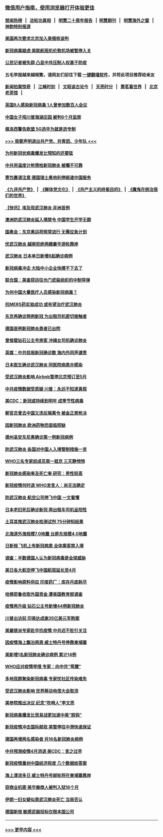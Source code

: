 ### [微信用户指南，使用浏览器打开体验更佳](https://github.com/gfw-breaker/banned-news1/blob/master/indexes/wechat-guide.md?t=0)
#### [禁闻热榜](热点新闻.md?t=0)  &nbsp;&nbsp;|&nbsp;&nbsp; [法轮功真相](https://github.com/gfw-breaker/truth/blob/master/README.md?t=0) &nbsp;&nbsp;|&nbsp;&nbsp; [明慧二十周年报告](https://github.com/gfw-breaker/mh-reports/blob/master/README.md?t=0) &nbsp;&nbsp;|&nbsp;&nbsp;[明慧期刊](https://github.com/gfw-breaker/mh-qikan) &nbsp;&nbsp;|&nbsp;&nbsp; [明慧海外之窗](https://github.com/gfw-breaker/mh-news/blob/master/README.md?t=0) &nbsp;&nbsp;|&nbsp;&nbsp; [神韵特别报道](https://github.com/gfw-breaker/mh-news/blob/master/shenyun.md?t=0)
#### [美国再次要求北京加入美俄核谈判](../pages/nsc418/n11870138.md?t=02151302) 
#### [新冠病毒疑虑 美联航班机伦敦机场被暂停入关](../pages/nsc418/n11870015.md?t=02151302) 
#### [公民记者被失踪 凸显中共压制人权甚于防疫](../pages/nsc418/n11870042.md?t=02151302) 
#### 五毛举报越来越频繁，请网友们前往下载 [一键翻墙软件](https://github.com/gfw-breaker/ssr-accounts)，并将此项目推荐给亲友
#### [新闻拍案惊奇](https://github.com/gfw-breaker/banned-news1/blob/master/pages/link4.md) &nbsp;&nbsp;|&nbsp;&nbsp; [江峰时刻](https://github.com/gfw-breaker/banned-news1/blob/master/pages/link4.md) &nbsp;&nbsp;|&nbsp;&nbsp; [文昭谈古论今](https://github.com/gfw-breaker/banned-news1/blob/master/pages/link4.md) &nbsp;&nbsp;|&nbsp;&nbsp; [天亮时分](https://github.com/gfw-breaker/banned-news1/blob/master/pages/link4.md) &nbsp;&nbsp;|&nbsp;&nbsp; [萧茗看世界](https://github.com/gfw-breaker/banned-news1/blob/master/pages/link4.md) &nbsp;&nbsp;|&nbsp;&nbsp; [北京老茶馆](https://github.com/gfw-breaker/banned-news1/blob/master/pages/link4.md) &nbsp;&nbsp;|&nbsp;&nbsp; 
#### [英国9人感染新冠病毒 1人曾参加数百人会议](../pages/nsc418/n11869987.md?t=02151302) 
#### [中国女子闯川普海湖庄园 被判6个月监禁](../pages/nsc418/n11869919.md?t=02151302) 
#### [佩洛西警告欧盟 5G选华为就是选专制](../pages/nsc418/n11869898.md?t=02151302) 
#### [>>> 我要声明退出共产党、共青团、少年队 <<<](https://github.com/begood0513/goodnews/blob/master/quit/letter.md) 
#### [为何新冠状病毒爆发比预知的还要猛](../pages/nsc418/n11869828.md?t=02151302) 
#### [中共用温度计枪筛检新冠肺炎 被曝不可靠](../pages/nsc418/n11869707.md?t=02151302) 
#### [寄包裹请注意 德国瑞士奥地利停邮递中国服务](../pages/nsc418/n11869727.md?t=02151302) 
#### [《九评共产党》](https://github.com/begood0513/9ping.md/blob/master/README.md) &nbsp;|&nbsp; [《解体党文化》](../../../../jtdwh.md/blob/master/README.md)  &nbsp;|&nbsp; [《共产主义的终极目的》](../../../../gczydzjmd.md/blob/master/README.md) &nbsp;|&nbsp; [《魔鬼在统治我们的世界》](../../../../mgztzwmdsj.md/blob/master/README.md) 
#### [【快讯】埃及现武汉肺炎 非洲首例](../pages/nsc418/n11869766.md?t=02151302) 
#### [澳洲防武汉肺炎延入境禁令 中国学生开学无期](../pages/nsc418/n11869546.md?t=02151302) 
#### [国奥会：东京奥运将照常进行 无需应急计划](../pages/nsc418/n11869422.md?t=02151302) 
#### [忧武汉肺炎 越南拒绝两艘豪华游轮靠岸](../pages/nsc418/n11867444.md?t=02151302) 
#### [武汉肺炎 日本单日新增8起确诊病例](../pages/nsc418/n11869272.md?t=02151302) 
#### [新冠病毒冲击 大陆中小企业快撑不下去了](../pages/nsc418/n11869259.md?t=02151302) 
#### [联合国：美查获运往也门武装组织的中制导弹](../pages/nsc418/n11868677.md?t=02151302) 
#### [为何中国大量医疗人员感染新冠病毒？](../pages/nsc418/n11869001.md?t=02151302) 
#### [抗MERS药实验成功 或有望治疗武汉肺炎](../pages/nsc418/n11868912.md?t=02151302) 
#### [东京再确诊两例新冠 为出租司机密切接触者](../pages/nsc418/n11868770.md?t=02151302) 
#### [德国首例新冠肺炎患者已出院](../pages/nsc418/n11868714.md?t=02151302) 
#### [曾接载钻石公主号旅客 冲绳女司机确诊肺炎](../pages/nsc418/n11868610.md?t=02151302) 
#### [英媒：中共低报新冠确诊数 海内外同声谴责](../pages/nsc418/n11867421.md?t=02151302) 
#### [日本医生确诊武汉肺炎 同医院病患亦感染](../pages/nsc418/n11867779.md?t=02151302) 
#### [受武汉肺炎影响 Airbnb暂停北京预订至5月](../pages/nsc418/n11867428.md?t=02151302) 
#### [中共疫情数据受质疑 川普：永远不知道真假](../pages/nsc418/n11867195.md?t=02151302) 
#### [美CDC：新冠或持续到明年 成季节性病毒](../pages/nsc418/n11867279.md?t=02151302) 
#### [朝官员曾去中国又违反隔离令 被金正恩枪决](../pages/nsc418/n11867087.md?t=02151302) 
#### [因新冠肺炎 欧洲药物恐面临短缺](../pages/nsc418/n11867036.md?t=02151302) 
#### [德州圣安东尼奥确诊第一例新冠病例](../pages/nsc418/n11867194.md?t=02151302) 
#### [防武汉肺炎 各国对中国人入境管制措施一览](../pages/nsc418/n11838726.md?t=02151302) 
#### [WHO三名专家组成员周一抵京 三天静悄悄](../pages/nsc418/n11866947.md?t=02151302) 
#### [新冠肺炎感染率及死亡率 研究：男性较高](../pages/nsc418/n11866956.md?t=02151302) 
#### [新冠疫情何时退 WHO发言人：尚无法确定](../pages/nsc418/n11866864.md?t=02151302) 
#### [防武汉肺炎 航空公司停飞中国 一文看懂](../pages/nsc418/n11866800.md?t=02151302) 
#### [日本老妇死后确诊新冠 两出租车司机呈阳性](../pages/nsc418/n11866755.md?t=02151302) 
#### [土耳其推武汉肺炎检测试剂 75分钟知结果](../pages/nsc418/n11866520.md?t=02151302) 
#### [北海道外海规模7.0地震 台屏东规模4.0地震](../pages/nsc418/n11866262.md?t=02151302) 
#### [日新规 飞机上有新冠病患 全体乘客禁入境](../pages/nsc418/n11866233.md?t=02151302) 
#### [调查：半数德国人认为新冠病毒是全球威胁](../pages/nsc418/n11866687.md?t=02151302) 
#### [美日各大航空停飞中国航班延长至4月](../pages/nsc418/n11865980.md?t=02151302) 
#### [疫情影响原料供应 印度药厂：库存月底耗尽](../pages/nsc418/n11865151.md?t=02151302) 
#### [哈佛耶鲁收取外国资金 遭美国教育部调查](../pages/nsc418/n11864950.md?t=02151302) 
#### [疫情再升级 钻石公主号新增44例新冠肺炎](../pages/nsc418/n11865033.md?t=02151302) 
#### [川普出访前 印美达成逾35亿美元军购案](../pages/nsc418/n11865444.md?t=02151302) 
#### [美屡提派专家赴华抗疫情 中共迟不批引关注](../pages/nsc418/n11864719.md?t=02151302) 
#### [因疫情海上飘泊两周 威士特丹号停靠柬埔寨](../pages/nsc418/n11865007.md?t=02151302) 
#### [美新增1名新冠肺炎确诊病例 累计14例](../pages/nsc418/n11864893.md?t=02151302) 
#### [WHO应对疫情举措 专家：向中共“弯腰”](../pages/nsc418/n11864727.md?t=02151302) 
#### [多地现群聚染新冠病毒 专家忧社区传染难免](../pages/nsc418/n11864715.md?t=02151302) 
#### [受武汉肺炎影响 世界移动电信大会取消](../pages/nsc418/n11864629.md?t=02151302) 
#### [美参院推出决议 纪念“吹哨人”李文亮](../pages/nsc418/n11863852.md?t=02151302) 
#### [新冠病毒爆发比贸易战更加速中美“脱钩”](../pages/nsc418/n11864470.md?t=02151302) 
#### [新冠疫情冲击国际邮政 美暂停往中港快递保证](../pages/nsc418/n11864207.md?t=02151302) 
#### [德国再增两名感染者 共16名新冠肺炎病例](../pages/nsc418/n11864293.md?t=02151302) 
#### [中共预测疫情4月消退 美CDC：言之过早](../pages/nsc418/n11864310.md?t=02151302) 
#### [新冠疫情重创中国经济程度 几个数据给答案](../pages/nsc418/n11864203.md?t=02151302) 
#### [海上漂流多日 威士特丹号邮轮将在柬埔寨靠岸](../pages/nsc418/n11864029.md?t=02151302) 
#### [窃商业机密 美华裔商人被判入狱16个月](../pages/nsc418/n11863911.md?t=02151302) 
#### [伊朗一妇女疑似患武汉肺炎死亡 当局否认](../pages/nsc418/n11863650.md?t=02151302) 
#### [德国新规 敏感武器招标仅限本国公司](../pages/nsc418/n11863509.md?t=02151302) 

----
#### [ >>> 更早内容 <<< ](../indexes/nsc418-earlier.md)
